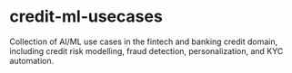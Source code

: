 # credit-ml-usecases
Collection of AI/ML use cases in the fintech and banking credit domain, including credit risk modelling, fraud detection, personalization, and KYC automation.
